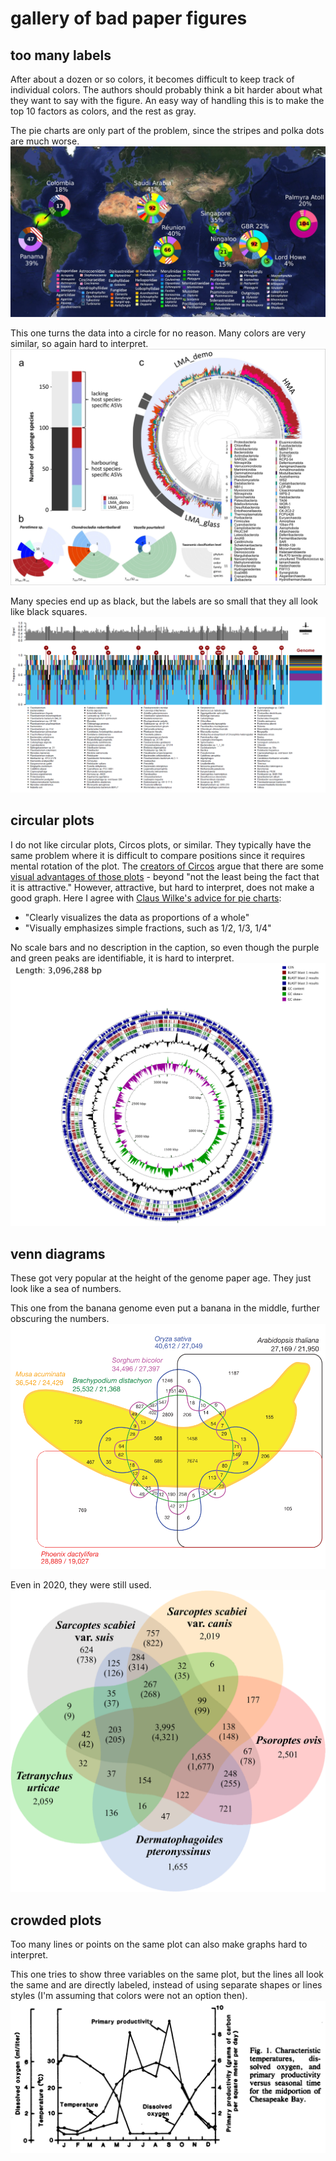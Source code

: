 # gallery of bad paper figures #


## too many labels ##
After about a dozen or so colors, it becomes difficult to keep track of individual colors. The authors should probably think a bit harder about what they want to say with the figure. An easy way of handling this is to make the top 10 factors as colors, and the rest as gray.

The pie charts are only part of the problem, since the stripes and polka dots are much worse.
![Klinges 2019 bad pie charts](https://github.com/wrf/figure-gallery/blob/main/figures/klinges2019_bad_figure.jpg)

This one turns the data into a circle for no reason. Many colors are very similar, so again hard to interpret.
![Busch 2022 with circos plot](https://github.com/wrf/figure-gallery/blob/main/figures/busch2022_Fig4_HTML.png)

Many species end up as black, but the labels are so small that they all look like black squares.
![Kenny 2020 Supp Figure 11](https://github.com/wrf/figure-gallery/blob/main/figures/kenny_2020_sfig_11.png)

## circular plots ##
I do not like circular plots, Circos plots, or similar. They typically have the same problem where it is difficult to compare positions since it requires mental rotation of the plot. The [creators of Circos](https://genome.cshlp.org/content/early/2009/06/15/gr.092759.109.abstract) argue that there are some [visual advantages of those plots](http://circos.ca/intro/circular_approach/) - beyond "not the least being the fact that it is attractive." However, attractive, but hard to interpret, does not make a good graph. Here I agree with [Claus Wilke's advice for pie charts](https://clauswilke.com/dataviz/visualizing-proportions.html):

* "Clearly visualizes the data as proportions of a whole"
* "Visually emphasizes simple fractions, such as 1/2, 1/3, 1/4"

No scale bars and no description in the caption, so even though the purple and green peaks are identifiable, it is hard to interpret.
![Kenny 2020 Supp Figure 11](https://github.com/wrf/figure-gallery/blob/main/figures/kenny_2020_sfig_10_circos_plot.png)

## venn diagrams ##
These got very popular at the height of the genome paper age. They just look like a sea of numbers.

This one from the banana genome even put a banana in the middle, further obscuring the numbers.
![Dhont 2012 banana venn diagram](https://github.com/wrf/figure-gallery/blob/main/figures/dhont_2012_banana_genome_fig4.png)

Even in 2020, they were still used.
![korhonen_2020_pntd.0008720.g002.png](https://github.com/wrf/figure-gallery/blob/main/figures/korhonen_2020_pntd.0008720.g002.png)

## crowded plots ##
Too many lines or points on the same plot can also make graphs hard to interpret.

This one tries to show three variables on the same plot, but the lines all look the same and are directly labeled, instead of using separate shapes or lines styles (I'm assuming that colors were not an option then).
![Officer 1984 plot](https://github.com/wrf/figure-gallery/blob/main/figures/officer1984_fig1.png)

